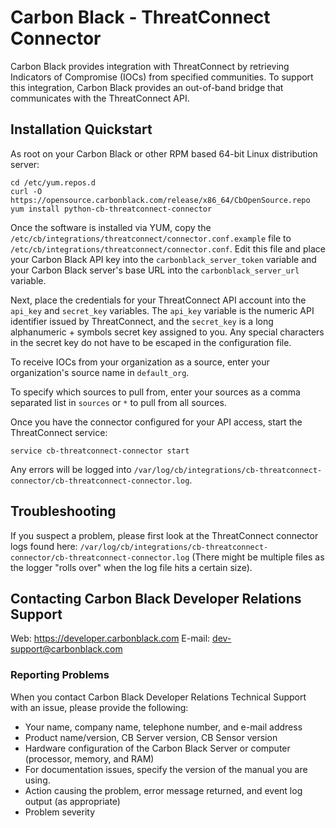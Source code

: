 # Carbon Black - ThreatConnect Connector

Carbon Black provides integration with ThreatConnect by retrieving Indicators of
Compromise (IOCs) from specified communities. To support this integration, Carbon
Black provides an out-of-band bridge that communicates with the ThreatConnect API.

## Installation Quickstart

As root on your Carbon Black or other RPM based 64-bit Linux distribution server:
```
cd /etc/yum.repos.d
curl -O https://opensource.carbonblack.com/release/x86_64/CbOpenSource.repo
yum install python-cb-threatconnect-connector
```

Once the software is installed via YUM, copy the 
`/etc/cb/integrations/threatconnect/connector.conf.example` file to 
`/etc/cb/integrations/threatconnect/connector.conf`.
 Edit this file and place your Carbon Black API key into the 
`carbonblack_server_token` variable and your Carbon Black server's base URL into the `carbonblack_server_url` variable.

Next, place the credentials for your ThreatConnect API account into the `api_key` and `secret_key` variables. The 
`api_key` variable is the numeric API identifier issued by ThreatConnect, and the `secret_key` is a long alphanumeric +
symbols secret key assigned to you. Any special characters in the secret key do not have to be escaped in the
configuration file.

To receive IOCs from your organization as a source, enter your organization's source name in `default_org`.

To specify which sources to pull from, enter your sources as a comma separated list in `sources` or `*` to pull from all
sources.

Once you have the connector configured for your API access, start the ThreatConnect service:
```
service cb-threatconnect-connector start
```

Any errors will be logged into `/var/log/cb/integrations/cb-threatconnect-connector/cb-threatconnect-connector.log`.

## Troubleshooting

If you suspect a problem, please first look at the ThreatConnect connector logs found here: 
`/var/log/cb/integrations/cb-threatconnect-connector/cb-threatconnect-connector.log`
(There might be multiple files as the logger "rolls over" when the log file hits a certain size).

## Contacting Carbon Black Developer Relations Support

Web: https://developer.carbonblack.com
E-mail: dev-support@carbonblack.com

### Reporting Problems

When you contact Carbon Black Developer Relations Technical Support with an issue, please provide the following:

* Your name, company name, telephone number, and e-mail address
* Product name/version, CB Server version, CB Sensor version
* Hardware configuration of the Carbon Black Server or computer (processor, memory, and RAM) 
* For documentation issues, specify the version of the manual you are using. 
* Action causing the problem, error message returned, and event log output (as appropriate) 
* Problem severity
